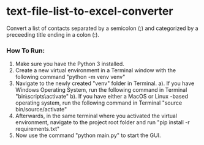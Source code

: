 # text-file-list-to-excel-converter

Convert a list of contacts separated by a semicolon (;) and categorized by a preceeding title ending in a colon (:).

### How To Run:

 1. Make sure you have the Python 3 installed.
 2. Create a new virtual environment in a Terminal window with the following command "python -m venv venv"
 3. Navigate to the newly created "venv" folder in Terminal.
	 a). If you have Windows Operating System, run the following command in Terminal "bin\scripts\activate"
	 b). If you have either a MacOS or Linux -based operating system, run the following command in Terminal "source bin/source/activate"
 4. Afterwards, in the same terminal where you activated the virtual environment, navigate to the project root folder and run "pip install -r requirements.txt"  
 5. Now use the command "python main.py" to start the GUI.
